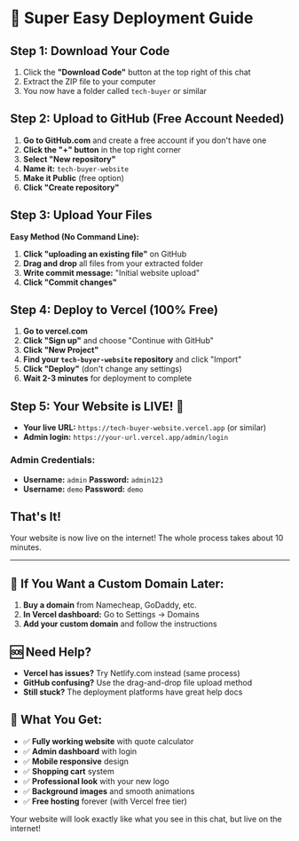 # 🚀 Super Easy Deployment Guide

## Step 1: Download Your Code
1. Click the **"Download Code"** button at the top right of this chat
2. Extract the ZIP file to your computer
3. You now have a folder called `tech-buyer` or similar

## Step 2: Upload to GitHub (Free Account Needed)
1. **Go to GitHub.com** and create a free account if you don't have one
2. **Click the "+" button** in the top right corner
3. **Select "New repository"**
4. **Name it:** `tech-buyer-website`
5. **Make it Public** (free option)
6. **Click "Create repository"**

## Step 3: Upload Your Files
**Easy Method (No Command Line):**
1. **Click "uploading an existing file"** on GitHub
2. **Drag and drop** all files from your extracted folder
3. **Write commit message:** "Initial website upload"
4. **Click "Commit changes"**

## Step 4: Deploy to Vercel (100% Free)
1. **Go to vercel.com**
2. **Click "Sign up"** and choose "Continue with GitHub"
3. **Click "New Project"**
4. **Find your `tech-buyer-website` repository** and click "Import"
5. **Click "Deploy"** (don't change any settings)
6. **Wait 2-3 minutes** for deployment to complete

## Step 5: Your Website is LIVE! 🎉
- **Your live URL:** `https://tech-buyer-website.vercel.app` (or similar)
- **Admin login:** `https://your-url.vercel.app/admin/login`

### Admin Credentials:
- **Username:** `admin` **Password:** `admin123`
- **Username:** `demo` **Password:** `demo`

## That's It! 
Your website is now live on the internet! The whole process takes about 10 minutes.

---

## 🔧 If You Want a Custom Domain Later:
1. **Buy a domain** from Namecheap, GoDaddy, etc.
2. **In Vercel dashboard:** Go to Settings → Domains
3. **Add your custom domain** and follow the instructions

## 🆘 Need Help?
- **Vercel has issues?** Try Netlify.com instead (same process)
- **GitHub confusing?** Use the drag-and-drop file upload method
- **Still stuck?** The deployment platforms have great help docs

## 📱 What You Get:
- ✅ **Fully working website** with quote calculator
- ✅ **Admin dashboard** with login
- ✅ **Mobile responsive** design
- ✅ **Shopping cart** system
- ✅ **Professional look** with your new logo
- ✅ **Background images** and smooth animations
- ✅ **Free hosting** forever (with Vercel free tier)

Your website will look exactly like what you see in this chat, but live on the internet!
